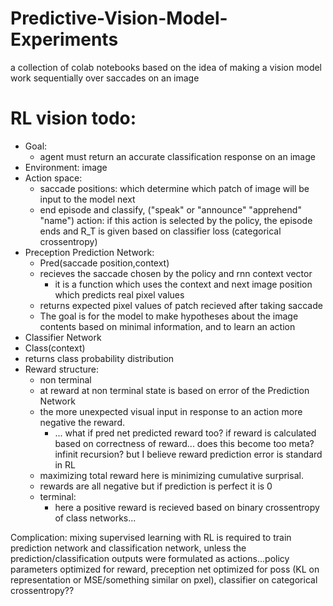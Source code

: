 # Predictive-Vision-Model-Experiments
a collection of colab notebooks based on the idea of making a vision model 
work sequentially over saccades on an image


# RL vision todo:
- Goal:
  - agent must return an accurate classification response on an image
- Environment: image
- Action space:
  - saccade positions: which determine which patch of image will be input to the model next
  - end episode and classify, ("speak" or "announce" "apprehend" "name") action: if this action is selected by the policy, the episode ends and R_T is given based on classifier loss (categorical crossentropy) 
- Preception Prediction Network:
  - Pred(saccade position,context)
  - recieves the saccade chosen by the policy and rnn context vector
    - it is a function which uses the context and next image position which predicts real pixel values
  - returns expected pixel values of patch recieved after taking saccade
  - The goal is for the model to make hypotheses about the image contents based on minimal information, and to learn an action 
- Classifier Network
 - Class(context)
 - returns class probability distribution
- Reward structure:
  - non terminal
   - at reward at non terminal state is based on error of the Prediction Network
   - the more unexpected visual input in response to an action more negative the reward.
     - ... what if pred net predicted reward too? if reward is calculated based on correctness of reward... does this become too meta? infinit recursion? but I believe reward prediction error is standard in RL 
   - maximizing total reward here is minimizing cumulative surprisal.
   - rewards are all negative but if prediction is perfect it is 0
  - terminal:
    - here a positive reward is recieved based on binary crossentropy of class networks...

Complication: mixing supervised learning with RL is required to train prediction network and classification network, unless the prediction/classification outputs were formulated as actions...policy parameters optimized for reward, preception net optimized for poss (KL on representation or MSE/something similar on pxel), classifier on categorical crossentropy??



